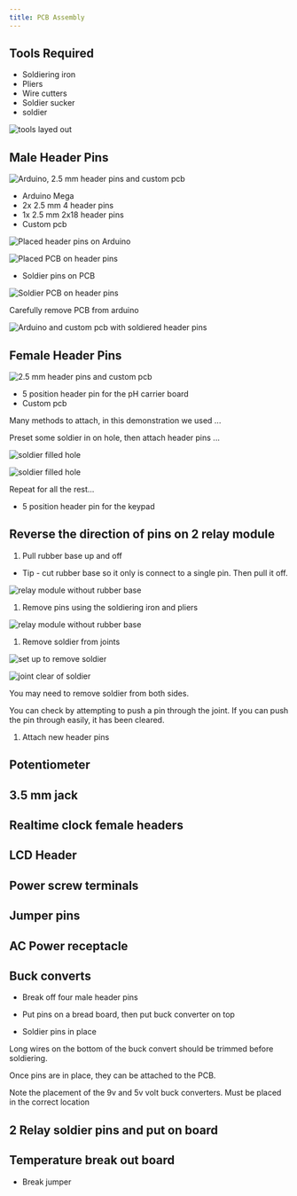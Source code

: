 ```yaml
---
title: PCB Assembly
---
```


## Tools Required

* Soldiering iron
* Pliers
* Wire cutters
* Soldier sucker
* soldier

![tools layed out]()

## Male Header Pins

![Arduino, 2.5 mm header pins and custom pcb]()

* Arduino Mega
* 2x 2.5 mm 4 header pins
* 1x 2.5 mm 2x18 header pins
* Custom pcb

![Placed header pins on Arduino]()

![Placed PCB on header pins]()

* Soldier pins on PCB

![Soldier PCB on header pins]()

Carefully remove PCB from arduino

![Arduino and custom pcb with soldiered header pins]()

## Female Header Pins

![2.5 mm header pins and custom pcb]()

* 5 position header pin for the pH carrier board
* Custom pcb

Many methods to attach, in this demonstration we used ...

Preset some soldier in on hole, then attach header pins ...

![soldier filled hole]()

![soldier filled hole]()

Repeat for all the rest...

* 5 position header pin for the keypad

## Reverse the direction of pins on 2 relay module

1. Pull rubber base up and off

  * Tip - cut rubber base so it only is connect to a single pin. Then pull it off.

  ![relay module without rubber base]()

1. Remove pins using the soldiering iron and pliers

  ![relay module without rubber base]()

1. Remove soldier from joints

  ![set up to remove soldier]()

  ![joint clear of soldier]()

  You may need to remove soldier from both sides.

  You can check by attempting to push a pin through the joint. If you can push the pin through easily, it has been cleared.

1. Attach new header pins

## Potentiometer

## 3.5 mm jack

## Realtime clock female headers

## LCD Header

## Power screw terminals

## Jumper pins

## AC Power receptacle

## Buck converts

* Break off four male header pins

* Put pins on a bread board, then put buck converter on top

* Soldier pins in place

Long wires on the bottom of the buck convert should be trimmed before soldiering.

Once pins are in place, they can be attached to the PCB.

Note the placement of the 9v and 5v volt buck converters. Must be placed in the correct location

## 2 Relay soldier pins and put on board

## Temperature break out board

* Break jumper
